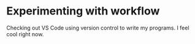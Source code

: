 # Experimenting with workflow

Checking out VS Code using version control to write my programs. I feel cool right now.

